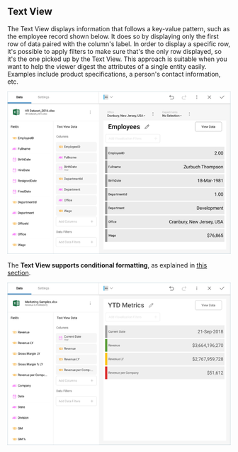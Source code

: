 ## Text View

The Text View displays information that follows a key-value pattern,
such as the employee record shown below. It does so by displaying
only the first row of data paired with the column's label. In order to
display a specific row, it's possible to apply filters to make sure
that's the only row displayed, so it's the one picked up by the Text
View. This approach is suitable when you want to help the viewer digest the attributes of a single entity easily. Examples include product
specifications, a person's contact information, etc.

![Text View in the Visualization editor](images/text-view-visualization-editor.png)

The **Text View supports conditional formatting**, as explained in [this section](~/en/data-visualizations/fields/conditional-formatting.md).

![TextViewConditionalFormatting\_All](images/text-view-conditional-formatting.png)
